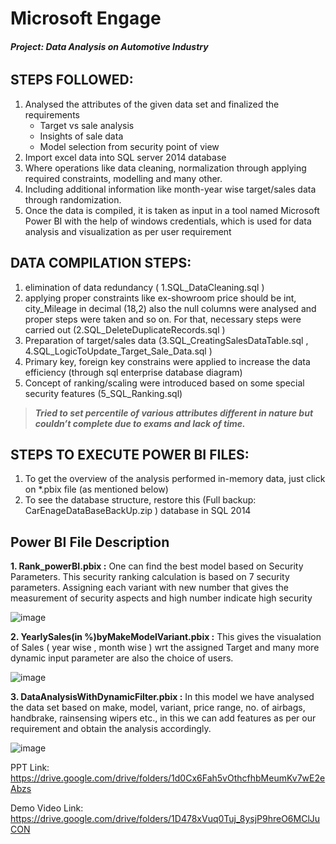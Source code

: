 # **Microsoft Engage**
###### ***Project: Data Analysis on Automotive Industry***

## **STEPS FOLLOWED:**
1.	Analysed the attributes of the given data set and finalized the requirements 
    - Target vs sale analysis
    - Insights of sale data
    - Model selection from security point of view
2.	Import excel data into SQL server 2014 database
3.	Where operations like data cleaning, normalization through applying required constraints, modelling and many other.
4.	Including additional information like month-year wise target/sales data through randomization.
5.	Once the data is compiled, it is taken as input in a tool named Microsoft Power BI with the help of windows credentials, which is used for data analysis and visualization as per user requirement

## **DATA COMPILATION STEPS:**
1.	elimination of data redundancy ( 1.SQL_DataCleaning.sql )
2.	applying proper constraints like ex-showroom price should be int, city_Mileage in decimal (18,2) also the null columns were analysed and proper steps were taken and so on. For that, necessary steps were carried out (2.SQL_DeleteDuplicateRecords.sql )
3. 	Preparation of target/sales data (3.SQL_CreatingSalesDataTable.sql , 4.SQL_LogicToUpdate_Target_Sale_Data.sql )
4.	Primary key, foreign key constrains were applied to increase the data efficiency (through sql enterprise database diagram)
5.	Concept of ranking/scaling were introduced based on some special security features (5_SQL_Ranking.sql)
> ***Tried to set percentile of various attributes different in nature but couldn’t complete due to exams and lack of time.***

 ## **STEPS TO EXECUTE POWER BI FILES:**
1.	To get the overview of the analysis performed in-memory data, just click on *.pbix file (as mentioned below) 
2.	To see the database structure, restore this (Full backup: CarEnageDataBaseBackUp.zip ) database in SQL 2014

## **Power BI File Description**
**1. Rank_powerBI.pbix :** 
     One can find the best model based on Security Parameters. This security ranking calculation is based on 7 security parameters. Assigning each variant with new          number that gives the measurement of security aspects and high number indicate high security
     
![image](https://user-images.githubusercontent.com/85198302/170871666-d23eaf88-7789-4bad-a5c1-c345b83f2900.png)


**2. YearlySales(in %)byMakeModelVariant.pbix :**
     This gives the visualation of Sales ( year wise , month wise ) wrt the assigned Target and many more dynamic input parameter are also the choice of users.
     
![image](https://user-images.githubusercontent.com/85198302/170871636-cd1bd4f4-c4e6-4bf3-bee8-5bee8f2deadf.png)


**3. DataAnalysisWithDynamicFilter.pbix :**
     In this model we have analysed the data set based on make, model, variant, price range, no. of airbags, handbrake, rainsensing wipers etc., in this we can add           features as per our requirement and obtain the analysis accordingly.
     
![image](https://user-images.githubusercontent.com/85198302/170871583-9eeeaab7-5902-4ac6-9d9b-17767eddec91.png)

PPT Link:
https://drive.google.com/drive/folders/1d0Cx6Fah5vOthcfhbMeumKv7wE2eAbzs

Demo Video Link:
https://drive.google.com/drive/folders/1D478xVuq0Tuj_8ysjP9hreO6MClJuCON

